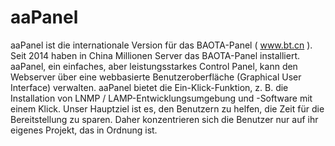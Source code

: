 # aaPanel
aaPanel ist die internationale Version für das BAOTA-Panel ( www.bt.cn ). Seit 2014 haben in China Millionen Server das BAOTA-Panel installiert. aaPanel, ein einfaches, aber leistungsstarkes Control Panel, kann den Webserver über eine webbasierte Benutzeroberfläche (Graphical User Interface) verwalten. aaPanel bietet die Ein-Klick-Funktion, z. B. die Installation von LNMP / LAMP-Entwicklungsumgebung und -Software mit einem Klick. Unser Hauptziel ist es, den Benutzern zu helfen, die Zeit für die Bereitstellung zu sparen. Daher konzentrieren sich die Benutzer nur auf ihr eigenes Projekt, das in Ordnung ist.
